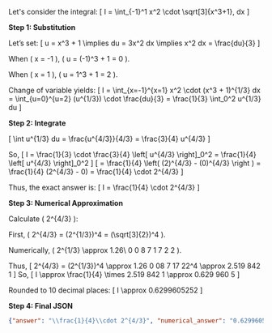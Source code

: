 Let's consider the integral:
\[
I = \int_{-1}^1 x^2 \cdot \sqrt[3]{x^3+1}\, dx
\]

**Step 1: Substitution**

Let’s set:
\[
u = x^3 + 1 \implies du = 3x^2 dx \implies x^2 dx = \frac{du}{3}
\]

When \( x = -1 \), \( u = (-1)^3 + 1 = 0 \).

When \( x = 1 \), \( u = 1^3 + 1 = 2 \).

Change of variable yields:
\[
I = \int_{x=-1}^{x=1} x^2 \cdot (x^3 + 1)^{1/3} dx = \int_{u=0}^{u=2} (u^{1/3}) \cdot \frac{du}{3}
= \frac{1}{3} \int_0^2 u^{1/3} du
\]

**Step 2: Integrate**

\[
\int u^{1/3} du = \frac{u^{4/3}}{4/3} = \frac{3}{4} u^{4/3}
\]

So,
\[
I = \frac{1}{3} \cdot \frac{3}{4} \left[ u^{4/3} \right]_0^2 = \frac{1}{4} \left[ u^{4/3} \right]_0^2
\]
\[
= \frac{1}{4} \left( (2)^{4/3} - (0)^{4/3} \right )
= \frac{1}{4} (2^{4/3} - 0)
= \frac{1}{4} \cdot 2^{4/3}
\]

Thus, the exact answer is:
\[
I = \frac{1}{4} \cdot 2^{4/3}
\]

**Step 3: Numerical Approximation**

Calculate \( 2^{4/3} \):

First, \( 2^{4/3} = (2^{1/3})^4 = (\sqrt[3]{2})^4 \).

Numerically, \( 2^{1/3} \approx 1.26\ 0 0 8 7 1 7 2 2 \).

Thus,
\[
2^{4/3} = (2^{1/3})^4 \approx 1.26 0 08 7 17 22^4 \approx 2.519 842 1
\]
So,
\[
I \approx \frac{1}{4} \times 2.519 842 1 \approx 0.629 960 5
\]

Rounded to 10 decimal places:
\[
I \approx 0.6299605252
\]

**Step 4: Final JSON**

```json
{"answer": "\\frac{1}{4}\\cdot 2^{4/3}", "numerical_answer": "0.6299605252"}
```